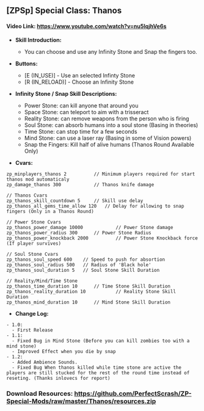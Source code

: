 ## [ZPSp] Special Class: Thanos

#### Video Link: https://www.youtube.com/watch?v=nu5lqjhVe6s

* **Skill Introduction:**
  - You can choose and use any Infinity Stone and Snap the fingers too.

* **Buttons:**
  - [E (IN_USE)] - Use an selected Infinty Stone
  - [R (IN_RELOAD)] - Choose an Infinity Stone

* **Infinity Stone / Snap Skill Descriptions:**
  - Power Stone: can kill anyone that around you
  - Space Stone: can teleport to aim with a trisseract
  - Reality Stone: can remove weapons from the person who is firing
  - Soul Stone: can absorb humans into a soul stone (Basing in theories)
  - Time Stone: can stop time for a few seconds
  - Mind Stone: can use a laser ray (Basing in some of Vision powers)
  - Snap the Fingers: Kill half of alive humans (Thanos Round Available Only)

* **Cvars:**
```text  // Gamemode cvars
zp_minplayers_thanos 2	        // Minimum players required for start thanos mod automaticaly
zp_damage_thanos 300	        // Thanos knife damage

// Thanos Cvars
zp_thanos_skill_countdown 5		// Skill use delay
zp_thanos_all_gems_time_allow 120	// Delay for allowing to snap fingers (Only in a Thanos Round)

// Power Stone Cvars
zp_thanos_power_damage 10000	        // Power Stone damage
zp_thanos_power_radius 300		// Power Stone Radius
zp_thanos_power_knockback 2000	        // Power Stone Knockback force (If player survives)

// Soul Stone Cvars
zp_thanos_soul_speed 600	// Speed to push for absortion
zp_thanos_soul_radius 500	// Radius of 'Black hole'
zp_thanos_soul_duration 5	// Soul Stone Skill Duration

// Reality/Mind/Time Stone
zp_thanos_time_duration 10		// Time Stone Skill Duration
zp_thanos_reality_duration 10	        // Reality Stone Skill Duration
zp_thanos_mind_duration 10		// Mind Stone Skill Duration
```
* **Change Log:**
```
- 1.0: 
  - First Release
- 1.1:
  - Fixed Bug in Mind Stone (Before you can kill zombies too with a mind stone)
  - Improved Effect when you die by snap
- 1.2:
  - Added Ambience Sounds.
  - Fixed Bug When thanos killed while time stone are active the players are still stucked for the rest of the round time instead of reseting. (Thanks inlovecs for report)

```

### Download Resources: https://github.com/PerfectScrash/ZP-Special-Mods/raw/master/Thanos/resources.zip
